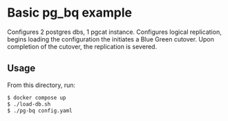 # Basic pg_bq example
Configures 2 postgres dbs, 1 pgcat instance. Configures logical replication, begins loading the configuration the initiates a Blue Green cutover. Upon completion of the cutover, the replication is severed.

## Usage
From this directory, run:
```bash
$ docker compose up
$ ./load-db.sh
$ ./pg-bq config.yaml
```
